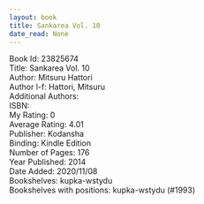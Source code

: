 ```yaml
---
layout: book
title: Sankarea Vol. 10
date_read: None
---
```


Book Id: 23825674<br />
Title: Sankarea Vol. 10<br />
Author: Mitsuru Hattori<br />
Author l-f: Hattori, Mitsuru<br />
Additional Authors: <br />
ISBN: <br />
My Rating: 0<br />
Average Rating: 4.01<br />
Publisher: Kodansha<br />
Binding: Kindle Edition<br />
Number of Pages: 176<br />
Year Published: 2014<br />
Date Added: 2020/11/08<br />
Bookshelves: kupka-wstydu<br />
Bookshelves with positions: kupka-wstydu (#1993)<br />

